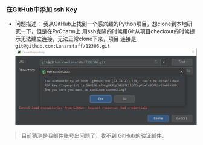 ### 在GitHub中添加 ssh Key
- 问题描述：
我从GitHub上找到一个感兴趣的Python项目，想clone到本地研究一下，但是在PyCharm上
用ssh克隆的时候用Git从项目checkout的时候提示无法建立连接，无法正常clone下来，项目
连接是`git@github.com:Lunarstaff/12306.git`
![](../../resources/image/pycharm-ssh-github-无法建立连接.png)

>目前猜测是我邮件账号出问题了，收不到 GitHub的验证邮件。



